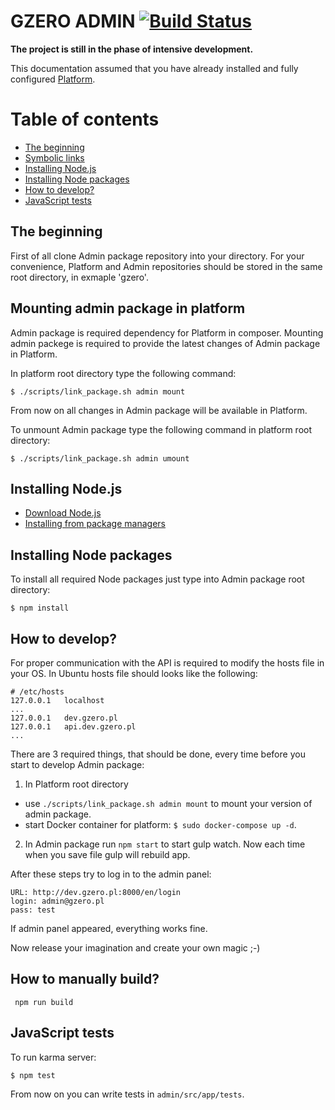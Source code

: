 GZERO ADMIN [![Build Status](https://travis-ci.org/GrupaZero/admin.svg?branch=master)](https://travis-ci.org/GrupaZero/admin)
===

**The project is still in the phase of intensive development.**

This documentation assumed that you have already installed and fully configured [Platform](https://github.com/GrupaZero/platform).

# Table of contents
* [The beginning](#the-beginning)
* [Symbolic links](#symbolic-links)
* [Installing Node.js](#installing-nodejs)
* [Installing Node packages](#installing-node-packages)
* [How to develop?](#how-to-develop)
* [JavaScript tests](#javascript-tests)

## The beginning
First of all clone Admin package repository into your directory. For your convenience, Platform and Admin repositories should be stored in the same root directory, in exmaple 'gzero'.

## Mounting admin package in platform
Admin package is required dependency for Platform in composer. Mounting admin packege is required to provide the latest changes of Admin package in Platform.

In platform root directory type the following command:
```
$ ./scripts/link_package.sh admin mount
```
From now on all changes in Admin package will be available in Platform.

To unmount Admin package type the following command in platform root directory:
```
$ ./scripts/link_package.sh admin umount
```
## Installing Node.js
* <a href="http://nodejs.org/download" target="_blank" title="Download Node.js">Download Node.js</a>
* <a href="https://github.com/joyent/node/wiki/Installing-Node.js-via-package-manager" target="_blank" title="Installing from package managers">Installing from package managers</a>

## Installing Node packages
To install all required Node packages just type into Admin package root directory:
```
$ npm install
```

## How to develop?
For proper communication with the API is required to modify the hosts file in your OS.
In Ubuntu hosts file should looks like the following:
```
# /etc/hosts
127.0.0.1	localhost
...
127.0.0.1	dev.gzero.pl
127.0.0.1   api.dev.gzero.pl
...
```

There are 3 required things, that should be done, every time before you start to develop Admin package:

1. In Platform root directory
 - use `./scripts/link_package.sh admin mount` to mount your version of admin package.
 - start Docker container for platform: `$ sudo docker-compose up -d`.
2. In Admin package run `npm start` to start gulp watch. Now each time when you save file gulp will rebuild app.

After these steps try to log in to the admin panel:
```
URL: http://dev.gzero.pl:8000/en/login
login: admin@gzero.pl
pass: test
```

If admin panel appeared, everything works fine.

Now release your imagination and create your own magic ;-)

## How to manually build?
```
 npm run build

```

## JavaScript tests
To run karma server:
```
$ npm test
```
From now on you can write tests in `admin/src/app/tests`.
